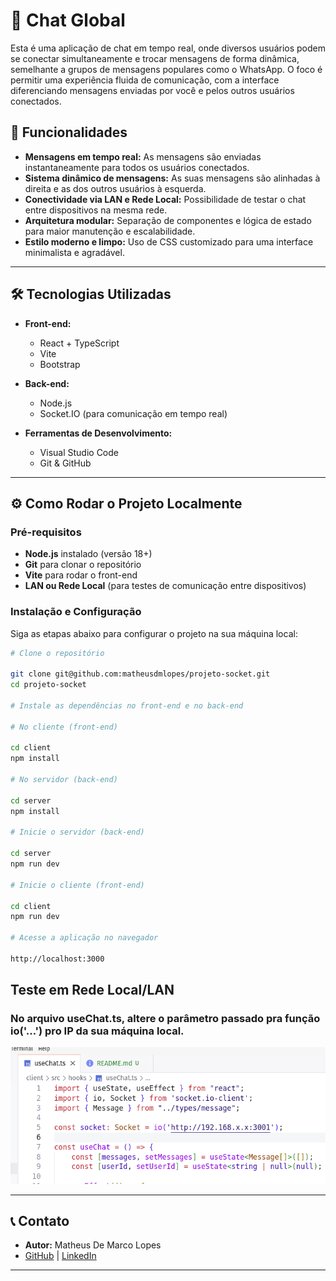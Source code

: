 # 📢 Chat Global

Esta é uma aplicação de chat em tempo real, onde diversos usuários podem se conectar simultaneamente e trocar mensagens de forma dinâmica, semelhante a grupos de mensagens populares como o WhatsApp. O foco é permitir uma experiência fluida de comunicação, com a interface diferenciando mensagens enviadas por você e pelos outros usuários conectados.

## 🚀 Funcionalidades

- **Mensagens em tempo real:** As mensagens são enviadas instantaneamente para todos os usuários conectados.
- **Sistema dinâmico de mensagens:** As suas mensagens são alinhadas à direita e as dos outros usuários à esquerda.
- **Conectividade via LAN e Rede Local:** Possibilidade de testar o chat entre dispositivos na mesma rede.
- **Arquitetura modular:** Separação de componentes e lógica de estado para maior manutenção e escalabilidade.
- **Estilo moderno e limpo:** Uso de CSS customizado para uma interface minimalista e agradável.

---

## 🛠️ Tecnologias Utilizadas

- **Front-end:**
  - React + TypeScript
  - Vite
  - Bootstrap

- **Back-end:**
  - Node.js
  - Socket.IO (para comunicação em tempo real)

- **Ferramentas de Desenvolvimento:**
  - Visual Studio Code
  - Git & GitHub

---

## ⚙️ Como Rodar o Projeto Localmente

### Pré-requisitos
- **Node.js** instalado (versão 18+)
- **Git** para clonar o repositório
- **Vite** para rodar o front-end
- **LAN ou Rede Local** (para testes de comunicação entre dispositivos)

### Instalação e Configuração

Siga as etapas abaixo para configurar o projeto na sua máquina local:

```bash
# Clone o repositório

git clone git@github.com:matheusdmlopes/projeto-socket.git
cd projeto-socket

# Instale as dependências no front-end e no back-end

# No cliente (front-end)

cd client
npm install

# No servidor (back-end)

cd server
npm install

# Inicie o servidor (back-end)

cd server
npm run dev

# Inicie o cliente (front-end)

cd client
npm run dev

# Acesse a aplicação no navegador

http://localhost:3000
```

## Teste em Rede Local/LAN

### No arquivo useChat.ts, altere o parâmetro passado pra função io('...') pro IP da sua máquina local.

![alt text](image.png)

---

## 📞 Contato

- **Autor:** Matheus De Marco Lopes  
- [GitHub](https://github.com/matheusdmlopes) | [LinkedIn](https://www.linkedin.com/in/matheusdemarcolopes)

---
